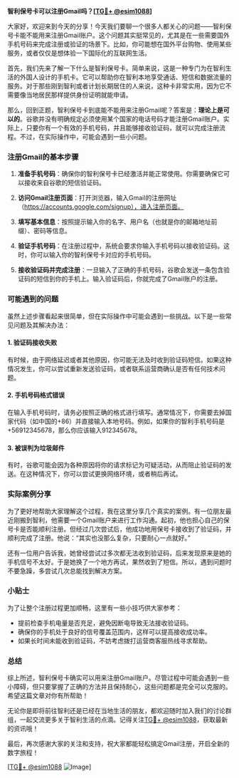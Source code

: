 **智利保号卡可以注册Gmail吗？[[TG💪+ @esim1088](https://t.me/s/esim1088)]**

大家好，欢迎来到今天的分享！今天我们要聊一个很多人都关心的问题——智利保号卡能不能用来注册Gmail账户。这个问题其实挺常见的，尤其是在一些需要国外手机号码来完成注册或验证的场景下。比如，你可能想在国外平台购物、使用某些服务，或者仅仅是想体验一下国际化的互联网生活。

首先，我们先来了解一下什么是智利保号卡。简单来说，这是一种专门为在智利生活的外国人设计的手机卡。它可以帮助你在智利本地享受通话、短信和数据流量的服务。对于那些刚到智利或者计划长期居住的人来说，这种卡非常实用，因为它不需要像当地居民那样提供身份证明就能申请。

那么，回到正题，智利保号卡到底能不能用来注册Gmail呢？答案是：**理论上是可以的**。谷歌并没有明确规定必须使用某个国家的电话号码才能注册Gmail账户。实际上，只要你有一个有效的手机号码，并且能够接收验证码，就可以完成注册流程。不过，在实际操作中，可能会遇到一些小问题。

### 注册Gmail的基本步骤

1. **准备手机号码**：确保你的智利保号卡已经激活并能正常使用。你需要确保它可以接收来自谷歌的短信验证码。
   
2. **访问Gmail注册页面**：打开浏览器，输入Gmail的注册网址（https://accounts.google.com/signup），进入注册页面。

3. **填写基本信息**：按照提示输入你的名字、用户名（也就是你的邮箱地址前缀）、密码等信息。

4. **验证手机号码**：在注册过程中，系统会要求你输入手机号码以接收验证码。这时，你可以输入你的智利保号卡对应的手机号码。

5. **接收验证码并完成注册**：一旦输入了正确的手机号码，谷歌会发送一条包含验证码的短信到你的手机上。输入验证码后，你就完成了Gmail账户的注册。

### 可能遇到的问题

虽然上述步骤看起来很简单，但在实际操作中可能会遇到一些挑战。以下是一些常见问题及其解决办法：

#### 1. 验证码接收失败
有时候，由于网络延迟或者其他原因，你可能无法及时收到验证码短信。如果这种情况发生，你可以尝试重新发送验证码，或者联系运营商确认是否有任何技术问题。

#### 2. 手机号码格式错误
在输入手机号码时，请务必按照正确的格式进行填写。通常情况下，你需要去掉国家代码（如中国的+86）并直接输入本地号码。例如，如果你的智利手机号码是+56912345678，那么你应该输入912345678。

#### 3. 被误判为垃圾邮件
有时，谷歌可能会因为各种原因将你的请求标记为可疑活动，从而阻止验证码的发送。在这种情况下，你可以尝试更换网络环境，或者稍后再试。

### 实际案例分享

为了更好地帮助大家理解这个过程，我在这里分享几个真实的案例。有一位朋友最近刚搬到智利，他需要一个Gmail账户来进行工作沟通。起初，他也担心自己的保号卡是否能顺利注册。但经过几次尝试后，他成功地用保号卡接收到了验证码，并顺利完成了注册。他说：“其实也没那么复杂，只要耐心一点就好。”

还有一位用户告诉我，她曾经尝试过多次都无法收到验证码，后来发现原来是她的手机信号不太好。于是她换了一个地方再试，果然收到了短信。所以，遇到问题时不要急躁，多尝试几次总能找到解决方案。

### 小贴士

为了让整个注册过程更加顺畅，这里有一些小技巧供大家参考：
- 提前检查手机电量是否充足，避免因断电导致无法接收验证码。
- 确保你的手机处于良好的信号覆盖范围内，这样可以提高接收成功率。
- 如果长时间未能收到验证码，不妨考虑拨打运营商客服热线寻求帮助。

### 总结

综上所述，智利保号卡确实可以用来注册Gmail账户。尽管过程中可能会遇到一些小障碍，但只要掌握了正确的方法并且保持耐心，这些问题都是完全可以克服的。希望这篇文章对你有所帮助！

无论你是即将前往智利还是已经在当地生活的朋友，都欢迎随时加入我们的讨论群组，一起交流更多关于智利生活的点滴。记得关注[TG💪+ @esim1088](https://t.me/s/esim1088)，获取最新的资讯哦！

最后，再次感谢大家的关注和支持，祝大家都能轻松搞定Gmail注册，开启全新的数字旅程！

[[TG💪+ @esim1088](https://t.me/s/esim1088) ![Image](https://i.postimg.cc/4NQfJmqS/Snipaste-2025-05-13-00-14-12.png)]